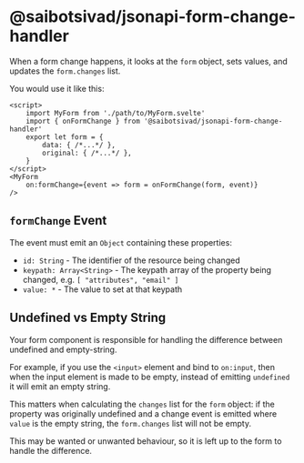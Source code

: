 # @saibotsivad/jsonapi-form-change-handler

When a form change happens, it looks at the `form` object, sets values, and updates the `form.changes` list.

You would use it like this:

```sveltehtml
<script>
	import MyForm from './path/to/MyForm.svelte'
	import { onFormChange } from '@saibotsivad/jsonapi-form-change-handler'
	export let form = {
		data: { /*...*/ },
		original: { /*...*/ },
	}
</script>
<MyForm
	on:formChange={event => form = onFormChange(form, event)}
/>
```

## `formChange` Event

The event must emit an `Object` containing these properties:

* `id: String` - The identifier of the resource being changed
* `keypath: Array<String>` - The keypath array of the property being changed, e.g. `[ "attributes", "email" ]`
* `value: *` - The value to set at that keypath

## Undefined vs Empty String

Your form component is responsible for handling the difference between undefined and empty-string.

For example, if you use the `<input>` element and bind to `on:input`, then when the input element is made
to be empty, instead of emitting `undefined` it will emit an empty string.

This matters when calculating the `changes` list for the `form` object: if the property was originally
undefined and a change event is emitted where `value` is the empty string, the `form.changes` list will
not be empty.

This may be wanted or unwanted behaviour, so it is left up to the form to handle the difference.
